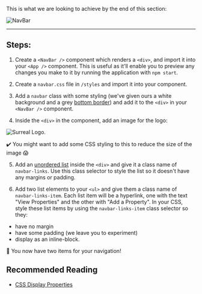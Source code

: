 This is what we are looking to achieve by the end of this section:

![NavBar](https://s3.eu-west-2.amazonaws.com/mcrcodes/course/surreal-estate/nav-bar.png)

-------------------------------

## Steps:

1. Create a `<NavBar />` component which renders a `<div>`, and import it into your `<App />` component. This is useful as it'll enable you to preview any changes you make to it by running the application with `npm start`.

2. Create a `navbar.css` file in `/styles` and import it into your component.

3. Add a `navbar` class with some styling (we've given ours a white background and a grey [bottom border](https://www.w3schools.com/cssref/pr_border-bottom.asp)) and add it to the `<div>` in your `<NavBar />` component.

4. Inside the `<div>` in the <NavBar /> component, add an image for the logo:

![Surreal Logo](https://mcrcodes.s3.eu-west-2.amazonaws.com/course/surreal-estate/logo.png). 

✔️ You might want to add some CSS styling to this to reduce the size of the image 😱

5.  Add an [unordered list](https://developer.mozilla.org/en-US/docs/Web/HTML/Element/ul) inside the `<div>` and give it a class name of `navbar-links`. Use this class selector to style the list so it doesn't have any margins or padding. 

6. Add two list elements to your `<ul>` and give them a class name of `navbar-links-item`. Each list item will be a hyperlink, one with the text "View Properties" and the other with "Add a Property". In your CSS, style these list items by using the `navbar-links-item` class selector so they:
  * have no margin 
  * have some padding (we leave you to experiment)
  * display as an inline-block.

👏 You now have two items for your navigation!  

## Recommended Reading

* [CSS Display Properties](https://medium.com/@DaphneWatson/css-display-properties-block-inline-and-inline-block-how-to-tell-the-difference-7d3a1e6e3051)